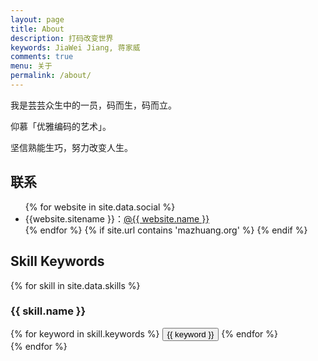 ```yaml
---
layout: page
title: About
description: 打码改变世界
keywords: JiaWei Jiang, 蒋家威
comments: true
menu: 关于
permalink: /about/
---
```


我是芸芸众生中的一员，码而生，码而立。

仰慕「优雅编码的艺术」。

坚信熟能生巧，努力改变人生。

## 联系

<ul>
{% for website in site.data.social %}
<li>{{website.sitename }}：<a href="{{ website.url }}" target="_blank">@{{ website.name }}</a></li>
{% endfor %}
{% if site.url contains 'mazhuang.org' %}
{% endif %}
</ul>


## Skill Keywords

{% for skill in site.data.skills %}
### {{ skill.name }}
<div class="btn-inline">
{% for keyword in skill.keywords %}
<button class="btn btn-outline" type="button">{{ keyword }}</button>
{% endfor %}
</div>
{% endfor %}
